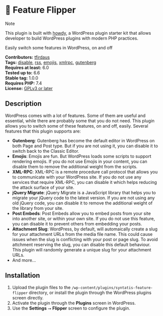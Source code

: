 # 🚦 Feature Flipper

> [!NOTE]  
> This plugin is built with [howdy](https://github.com/syntatis/howdy), a WordPress plugin starter kit that allows developer to build WordPress plugins with modern PHP practices. 

Easily switch some features in WordPress, on and off
  
**Contributors:** [tfirdaus](http://profiles.wordpress.org/tfirdaus)  
**Tags:** [disable](http://wordpress.org/plugins/tags/disable), [rss](http://wordpress.org/plugins/tags/rss), [emojis](http://wordpress.org/plugins/tags/emojis), [xmlrpc](http://wordpress.org/plugins/tags/xmlrpc), [gutenberg](http://wordpress.org/plugins/tags/gutenberg)  
**Requires at least:** 6.0  
**Tested up to:** 6.6  
**Stable tag:** 1.0.0  
**Requires PHP:** 7.4  
**License:** [GPLv3 or later](https://www.gnu.org/licenses/gpl-3.0.html)  

## Description

WordPress comes with a lot of features. Some of them are useful and essential, while there are probably some that you do not need. This plugin allows you to switch some of these features, on and off, easily. Several features that this plugin supports are:

- **Gutenberg**: Gutenberg has become the default editor in WordPress on both Page and Post type. But if you are not using it, you can disable it to switch back to the Classic Editor.
- **Emojis**: Emojis are fun. But WordPress loads some scripts to support rendering emojis. If you do not use Emojis in your content, you can disable them to remove the additional weight from the scripts.
- **XML-RPC**: XML-RPC is a remote procedure call protocol that allows you to communicate with your WordPress site. If you do not use any services that require XML-RPC, you can disable it which helps reducing the attack surface of your site.
- **jQuery Migrate**: jQuery Migrate is a JavaScript library that helps you to migrate your jQuery code to the latest version. If you are not using any old jQuery code, you can disable it to remove the additional weight of the library from your site.
- **Post Embeds**: Post Embeds allow you to embed posts from your site into another site, or within your own site. If you do not use this feature, you can disable it to prevent others from embedding your posts.
- **Attachment Slug**: WordPress, by default, will automaically create a slug for your attachment URLs from the media file name. This could cause issues when the slug is conflicting with your post or page slug. To avoid attchment reserving the slug, you can disable this default behaviour. This plugin will randomly generate a unique slug for your attachment URLs.
- And more...

## Installation

1. Upload the plugin files to the `/wp-content/plugins/syntatis-feature-flipper` directory, or install the plugin through the WordPress plugins screen directly.
2. Activate the plugin through the **Plugins** screen in WordPress.
3. Use the **Settings** ⭢ **Flipper** screen to configure the plugin.
